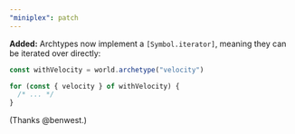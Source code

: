 ```yaml
---
"miniplex": patch
---
```


**Added:** Archtypes now implement a `[Symbol.iterator]`, meaning they can be iterated over directly:

```js
const withVelocity = world.archetype("velocity")

for (const { velocity } of withVelocity) {
  /* ... */
}
```

(Thanks @benwest.)
